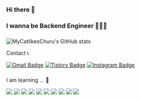 ### Hi there 👋


### I wanna be Backend Engineer 👨🏻‍💻

###    
###    
###    

![MyCatlikesChuru's GitHub stats](https://github-readme-stats.vercel.app/api?username=MyCatlikesChuru&show_icons=true&theme=algolia)


Contact 📞

[![Gmail Badge](https://img.shields.io/badge/Gmail-d14836?style=flat-square&logo=Gmail&logoColor=white&link=mailto:dhfif718@gmail.com)](mailto:dhfif718@gmail.com)
[![Tistory Badge](https://img.shields.io/badge/Tistory-F40D12?style=flat-square&logo=Tistory&logoColor=white)](https://leejellan.tistory.com/)
[![Instagram Badge](https://img.shields.io/badge/Instagram-E4405F?style=flat-square&logo=Instagram&logoColor=white)](https://www.instagram.com/jhyeokkk/)

###   
    
I am learning ... 📖

<img src="https://img.shields.io/badge/Java-007396?style=flat-square&logo=Java&logoColor=white"/> <img src="https://img.shields.io/badge/Spring Boot-6DB33F?style=flat-square&logo=Spring Boot&logoColor=white"/> <img src="https://img.shields.io/badge/Spring-6DB33F?style=flat-square&logo=Spring&logoColor=white"/> <img src="https://img.shields.io/badge/jQuery-0769AD?style=flat-square&logo=jQuery&logoColor=white"/> <img src="https://img.shields.io/badge/Git-F05032?style=flat-square&logo=Git&logoColor=white"/> <img src="https://img.shields.io/badge/GitHub-181717?style=flat-square&logo=GitHub&logoColor=white"/> <img src="https://img.shields.io/badge/MySQL-4479A1?style=flat-square&logo=MySQL&logoColor=white"/> <img src="https://img.shields.io/badge/Amazon EC2-FF9900?style=flat-square&logo=Amazon EC2&logoColor=white"/> <img src="https://img.shields.io/badge/IntelliJ IDEA-000000?style=flat-square&logo=IntelliJ IDEA&logoColor=white"/>
<img src="https://img.shields.io/badge/Linux-FCC624?style=flat-square&logo=Linux&logoColor=white"/>
<!--
**MyCatlikesChuru/MyCatlikesChuru** is a ✨ _special_ ✨ repository because its `README.md` (this file) appears on your GitHub profile.

Here are some ideas to get you started:

- 🔭 I’m currently working on ...
- 🌱 I’m currently learning ...
- 👯 I’m looking to collaborate on ...
- 🤔 I’m looking for help with ...
- 💬 Ask me about ...
- 📫 How to reach me: ...
- 😄 Pronouns: ...
- ⚡ Fun fact: ...
-->
